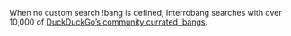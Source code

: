 When no custom search !bang is defined, Interrobang searches with over
10,000 of [DuckDuckGo’s community currated !bangs](https://duckduckgo.com/bangs_lite.html).
